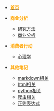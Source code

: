 
* [**<font color="orange">首页</font>**](README.md)

* **<font color="orange">商业分析</font>**
    * [研究方法](../商业分析/1、调查方法.md)
    * [商业分析](商业分析/a、问题转变为行动.md)

* **<font color="orange">消费者行动</font>**
    * [心理学](心理学/学习和记忆.md)
    <!-- * [商学理论](商学/README.md) -->

* **<font color="orange">其他笔记</font>**
    * [markdown相关](/其他笔记/markdown.md)
    * [html相关](/其他笔记/html.md)
    * [python相关](/其他笔记/python.md)
    * [爬虫相关](/其他笔记/爬虫基础.md)
    * [正则表达式](/其他笔记/正则表达式)

<!-- * [心理学](心理学/README.md)
* [商学](商学/README.md)
* [商业分析](商业分析/1、信息处理.md) -->



